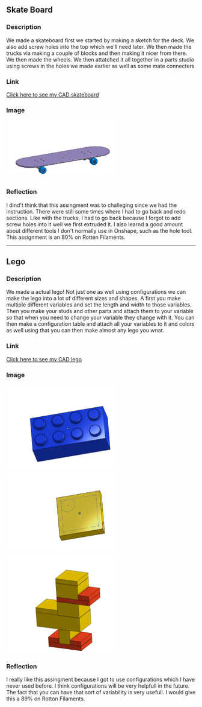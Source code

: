 
## Skate Board

### Description
We made a skateboard first we started by making a sketch for the deck. We also add screw holes into the top which we'll need later. We then made the trucks via making a couple of blocks and then making it nicer from there. We then made the wheels. We then attatched it all together in a parts studio using screws in the holes we made earlier as well as some mate connecters

### Link

[Click here to see my CAD skateboard](https://cvilleschools.onshape.com/documents/7758042ba51c5ef9f9800285/w/ee033abe19c0dec111d0d5fd/e/71d0d9033ab3ab3da9ac514e)

### Image
<img src="https://github.com/Jhouse53/Advanced-CAD/blob/main/Skateboard.PNG?raw=true" width="300">

### Reflection
I dind't think that this assingment was to challeging since we had the instruction. There were still some times where I had to go back and redo sections. Like with the trucks, I had to go back because I forgot to add screw holes into it well we first extruded it. I also learnd a good amount about different tools I don't normally use in Onshape, such as the hole tool. This assignment is an 80% on Rotten Filaments.

---

## Lego

### Description
We made a actual lego! Not just one as well using configurations we can make the lego into a lot of different sizes and shapes. A first you make multiple different variables and set the length and width to those variables. Then you make your studs and other parts and attach them to your variable so that when you need to change your variable they change with it. You can then make a configuration table and attach all your variables to it and colors as well using that you can then make almost any lego you wnat. 

### Link
[Click here to see my CAD lego](https://cvilleschools.onshape.com/documents/0acb91855ca40fa661905724/w/a38c3cb413597967d10ad359/e/5d50c99c7edfdb20534392a7)

### Image
<img src="https://github.com/Jhouse53/Advanced-CAD/blob/main/Images/2x4Lego.PNG?raw=true" width="300">

<img src="https://github.com/Jhouse53/Advanced-CAD/blob/main/Images/2x2Lego.PNG?raw=true" width="300">

<img src="https://github.com/Jhouse53/Advanced-CAD/blob/main/Images/SmoothLegoDuck.PNG?raw=true" width="300">

### Reflection
I really like this assingment because I got to use configurations which I have never used before. I think configurations will be very helpfull in the future. The fact that you can have that sort of variability is very usefull. I would give this a 89% on Rotton Filaments.
